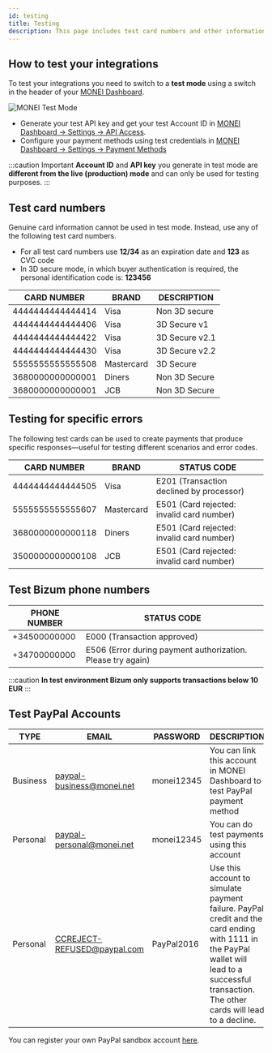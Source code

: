 ```yaml
---
id: testing
title: Testing
description: This page includes test card numbers and other information to make sure your integration works as planned.
---
```


## How to test your integrations

To test your integrations you need to switch to a **test mode** using a switch in the header of your [MONEI Dashboard](https://dashboard.monei.com).

![MONEI Test Mode](/img/test-mode.jpg)

- Generate your test API key and get your test Account ID in [MONEI Dashboard → Settings → API Access](https://dashboard.monei.com/settings/api).
- Configure your payment methods using test credentials in [MONEI Dashboard → Settings → Payment Methods](https://dashboard.monei.com/settings/payment-methods)

:::caution Important
**Account ID** and **API key** you generate in test mode are **different from the live (production) mode** and can only be used for testing purposes.
:::

## Test card numbers

Genuine card information cannot be used in test mode. Instead, use any of the following test card numbers.

- For all test card numbers use **12/34** as an expiration date and **123** as CVC code
- In 3D secure mode, in which buyer authentication is required, the personal identification code is: **123456**

| CARD NUMBER      | BRAND      | DESCRIPTION    |
| ---------------- | ---------- | -------------- |
| 4444444444444414 | Visa       | Non 3D secure  |
| 4444444444444406 | Visa       | 3D Secure v1   |
| 4444444444444422 | Visa       | 3D Secure v2.1 |
| 4444444444444430 | Visa       | 3D Secure v2.2 |
| 5555555555555508 | Mastercard | 3D Secure      |
| 3680000000000001 | Diners     | Non 3D Secure  |
| 3680000000000001 | JCB        | Non 3D Secure  |

## Testing for specific errors

The following test cards can be used to create payments that produce specific responses—useful for testing different scenarios and error codes.

| CARD NUMBER      | BRAND      | STATUS CODE                               |
| ---------------- | ---------- | ----------------------------------------- |
| 4444444444444505 | Visa       | E201 (Transaction declined by processor)  |
| 5555555555555607 | Mastercard | E501 (Card rejected: invalid card number) |
| 3680000000000118 | Diners     | E501 (Card rejected: invalid card number) |
| 3500000000000108 | JCB        | E501 (Card rejected: invalid card number) |

## Test Bizum phone numbers

| PHONE NUMBER | STATUS CODE                                                 |
| ------------ | ----------------------------------------------------------- |
| +34500000000 | E000 (Transaction approved)                                 |
| +34700000000 | E506 (Error during payment authorization. Please try again) |

:::caution
**In test environment Bizum only supports transactions below 10 EUR**
:::

## Test PayPal Accounts

| TYPE     | EMAIL                       | PASSWORD   | DESCRIPTION                                                                                                                                                                                   |
| -------- | --------------------------- | ---------- | --------------------------------------------------------------------------------------------------------------------------------------------------------------------------------------------- |
| Business | paypal-business@monei.net   | monei12345 | You can link this account in MONEI Dashboard to test PayPal payment method                                                                                                                    |
| Personal | paypal-personal@monei.net   | monei12345 | You can do test payments using this account                                                                                                                                                   |
| Personal | CCREJECT-REFUSED@paypal.com | PayPal2016 | Use this account to simulate payment failure. PayPal credit and the card ending with 1111 in the PayPal wallet will lead to a successful transaction. The other cards will lead to a decline. |

You can register your own PayPal sandbox account [here](https://sandbox.paypal.com/).
